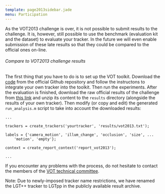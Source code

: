 ```yaml
---
template: page2013sidebar.jade
menu: Participation
---
```


As the VOT2013 challenge is over, it is not possible to submit results to the challenge. It is, however, still possible to use the benchmark (evaluation kit and the dataset) to evaluate your tracker. In the future we will even enable submission of these late results so that they could be compared to the official ones on-line.

###### Compare to VOT2013 challenge results

The first thing that you have to do is to set up the VOT toolkit. Download the [code](https://github.com/vicoslab/vot-toolkit/archive/master.zip) from the official Github repository and follow the instructons to integrate your own tracker into the toolkit. Then run the experiments. After the evaluation is finished, download the raw official results of the challenge from [this link](http://box.vicos.si/vot/vot2013_results.zip) and unzip its content to the `results` directory (alongside the results of your own tracker). Then modify (or copy and edit) the generated `run_analysis.m` script to take into account the downloaded results:

    ...

    trackers = create_trackers('yourtracker', 'results/vot2013.txt');

    labels = {'camera_motion', 'illum_change', 'occlusion', 'size', ...
        'motion', 'empty'};

    context = create_report_context('report_vot2013'); 

    ...

If you encounter any problems with the process, do not hesitate to contact the members of the [VOT technical committee](http://votchallenge.net/people.html).

Note: Due to newly-imposed tracker name restrictions, we have renamed the LGT++ tracker to LGTpp in the publicly available result archive.

